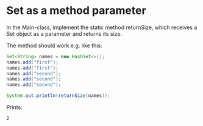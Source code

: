 
# Set as a method parameter

In the Main-class, implement the static method returnSize, which receives a Set object as a parameter and returns its size.

The method should work e.g. like this:

```java
Set<String> names = new HashSet<>();
names.add("first");
names.add("first");
names.add("second");
names.add("second");
names.add("second");

System.out.println(returnSize(names));
```

Prints:

```markdown
2
```

